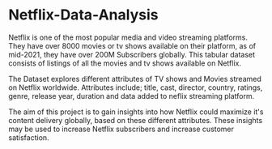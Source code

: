 # Netflix-Data-Analysis
Netflix is one of the most popular media and video streaming platforms. They have over 8000 movies or tv shows available on their platform, as of mid-2021, they have over 200M Subscribers globally. This tabular dataset consists of listings of all the movies and tv shows available on Netflix.

The Dataset explores different attributes of TV shows and Movies streamed on Netflix worldwide. Attributes include; title, cast, director, country, ratings, genre, release year, duration and data added to neflix streaming platform.

The aim of this project is to gain insights into how Netflix could maximize it's content delivery globally, based on these different attributes. These insights may be used to increase Netflix subscribers and increase customer satisfaction.
